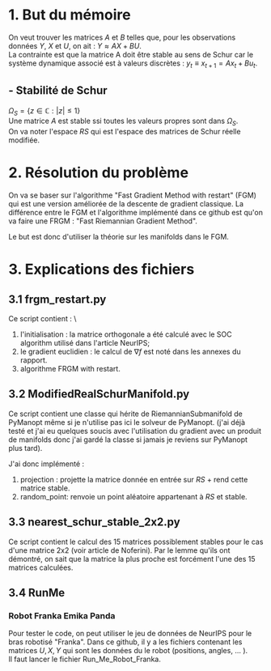 # 1. But du mémoire 
On veut trouver les matrices $A$ et $B$ telles que, pour les observations données $Y$, $X$ et $U$, on ait : $Y \approx AX + BU$. \
La contrainte est que la matrice A doit être stable au sens de Schur car le système dynamique associé est à valeurs discrètes : $y_t \equiv x_{t+1} = A x_t + B u_t$.

## - Stabilité de Schur
$\Omega_S = \{z \in \mathbb{C} : |z| \leq 1 \}$ \
Une matrice $A$ est stable ssi toutes les valeurs propres sont dans $\Omega_S$. \
On va noter l'espace $RS$ qui est l'espace des matrices de Schur réelle modifiée.

# 2. Résolution du problème
On va se baser sur l'algorithme "Fast Gradient Method with restart" (FGM) qui est une version améliorée de la descente de gradient classique. La différence entre le FGM et l'algorithme implémenté dans ce github est qu'on va faire une FRGM : "Fast Riemannian Gradient Method". 

Le but est donc d'utiliser la théorie sur les manifolds dans le FGM.
 
# 3. Explications des fichiers

## 3.1 frgm_restart.py
Ce script contient : \
1. l'initialisation : la matrice orthogonale a été calculé avec le SOC algorithm utilisé dans l'article NeurIPS;
2. le gradient euclidien : le calcul de $\nabla f$ est noté dans les annexes du rapport.
3. algorithme FRGM with restart.

## 3.2 ModifiedRealSchurManifold.py
Ce script contient une classe qui hérite de RiemannianSubmanifold de PyManopt même si je n'utilise pas ici le solveur de PyManopt. (j'ai déjà testé et j'ai eu quelques soucis avec l'utilisation du gradient avec un produit de manifolds donc j'ai gardé la classe si jamais je reviens sur PyManopt plus tard).

J'ai donc implémenté : 
1. projection  : projette la matrice donnée en entrée sur $RS$ + rend cette matrice stable.
2. random_point: renvoie un point aléatoire appartenant à $RS$ et stable.

## 3.3 nearest_schur_stable_2x2.py
Ce script contient le calcul des 15 matrices possiblement stables pour le cas d'une matrice 2x2 (voir article de Noferini). Par le lemme qu'ils ont démontré, on sait que la matrice la plus proche est forcément l'une des 15 matrices calculées.

## 3.4 RunMe
### Robot Franka Emika Panda
Pour tester le code, on peut utiliser le jeu de données de NeurIPS pour le bras robotisé "Franka". Dans ce github, il y a les fichiers contenant les matrices $U, X, Y$ qui sont les données du le robot (positions, angles, ... ). \
Il faut lancer le fichier Run_Me_Robot_Franka. 

